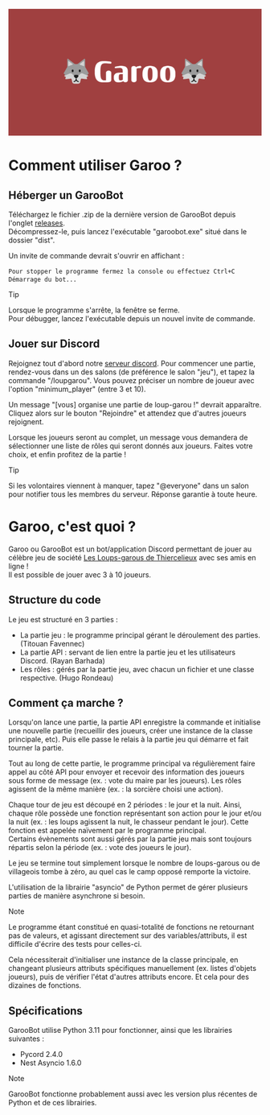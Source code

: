 ![](images/🐺Garoo🐺.png)

#
# Comment utiliser Garoo ?

## Héberger un GarooBot
Téléchargez le fichier .zip de la dernière version de GarooBot depuis l'onglet [releases](https://github.com/Arckedo/Garoo-bot/releases/latest).\
Décompressez-le, puis lancez l'exécutable "garoobot.exe" situé dans le dossier "dist".

Un invite de commande devrait s'ouvrir en affichant :
```
Pour stopper le programme fermez la console ou effectuez Ctrl+C
Démarrage du bot...
```

> [!TIP]
> Lorsque le programme s'arrête, la fenêtre se ferme.\
> Pour débugger, lancez l'exécutable depuis un nouvel invite de commande.

## Jouer sur Discord
Rejoignez tout d'abord notre [serveur discord](https://discord.gg/nvnHPMC5wj). Pour commencer une partie, rendez-vous dans un des salons (de préférence le salon "jeu"), et tapez la commande "/loupgarou". Vous pouvez préciser un nombre de joueur avec l'option "minimum_player" (entre 3 et 10).

Un message "[vous] organise une partie de loup-garou !" devrait apparaître. Cliquez alors sur le bouton "Rejoindre" et attendez que d'autres joueurs rejoignent.

Lorsque les joueurs seront au complet, un message vous demandera de sélectionner une liste de rôles qui seront donnés aux joueurs. Faites votre choix, et enfin profitez de la partie !

> [!TIP]
> Si les volontaires viennent à manquer, tapez "@everyone" dans un salon pour notifier tous les membres du serveur. Réponse garantie à toute heure.

#
# Garoo, c'est quoi ?

Garoo ou GarooBot est un bot/application Discord permettant de jouer au célèbre jeu de société [Les Loups-garous de Thiercelieux](https://fr.wikipedia.org/wiki/Les_Loups-garous_de_Thiercelieux) avec ses amis en ligne !\
Il est possible de jouer avec 3 à 10 joueurs.

## Structure du code
Le jeu est structuré en 3 parties :
- La partie jeu : le programme principal gérant le déroulement des parties. (Titouan Favennec)
- La partie API : servant de lien entre la partie jeu et les utilisateurs Discord. (Rayan Barhada)
- Les rôles : gérés par la partie jeu, avec chacun un fichier et une classe respective. (Hugo Rondeau)

## Comment ça marche ?
Lorsqu'on lance une partie, la partie API enregistre la commande et initialise une nouvelle partie (recueillir des joueurs, créer une instance de la classe principale, etc). Puis elle passe le relais à la partie jeu qui démarre et fait tourner la partie.

Tout au long de cette partie, le programme principal va régulièrement faire appel au côté API pour envoyer et recevoir des information des joueurs sous forme de message (ex. : vote du maire par les joueurs). Les rôles agissent de la même manière (ex. : la sorcière choisi une action).

Chaque tour de jeu est découpé en 2 périodes : le jour et la nuit. Ainsi, chaque rôle possède une fonction représentant son action pour le jour et/ou la nuit (ex. : les loups agissent la nuit, le chasseur pendant le jour). Cette fonction est appelée naïvement par le programme principal.\
Certains évènements sont aussi gérés par la partie jeu mais sont toujours répartis selon la période (ex. : vote des joueurs le jour).

Le jeu se termine tout simplement lorsque le nombre de loups-garous ou de villageois tombe à zéro, au quel cas le camp opposé remporte la victoire.

L'utilisation de la librairie "asyncio" de Python permet de gérer plusieurs parties de manière asynchrone si besoin.

> [!NOTE]
> Le programme étant constitué en quasi-totalité de fonctions ne retournant pas de valeurs, et agissant directement sur des variables/attributs, il est difficile d'écrire des tests pour celles-ci.
>
> Cela nécessiterait d'initialiser une instance de la classe principale, en changeant plusieurs attributs spécifiques manuellement (ex. listes d'objets joueurs), puis de vérifier l'état d'autres attributs encore. Et cela pour des dizaines de fonctions.

## Spécifications
GarooBot utilise Python 3.11 pour fonctionner, ainsi que les librairies suivantes :
- Pycord 2.4.0
- Nest Asyncio 1.6.0

> [!NOTE]
> GarooBot fonctionne probablement aussi avec les version plus récentes de Python et de ces librairies.